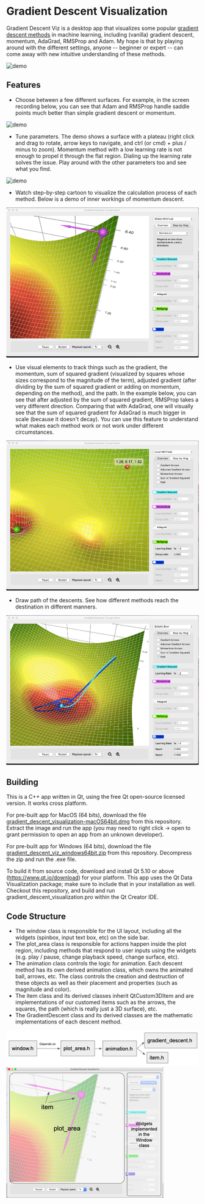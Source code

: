 # Gradient Descent Visualization

Gradient Descent Viz is a desktop app that visualizes some popular [gradient descent methods](https://en.wikipedia.org/wiki/Stochastic_gradient_descent)
in machine learning, including (vanilla) gradient descent, momentum, AdaGrad, RMSProp and Adam. My hope is that by playing around with the different settings, anyone -- beginner or expert -- can come away with new intuitive understanding of these methods.

![demo](resources/screenshots/demo-overview.gif)

## Features
* Choose between a few different surfaces. For example, in the screen recording
below, you can see that Adam and RMSProp handle saddle points much better than simple gradient descent or momentum.

![demo](resources/screenshots/demo-surface.gif)

* Tune parameters. The demo shows a surface with a plateau (right click and drag to rotate, arrow keys to navigate, and ctrl (or cmd) + plus / minus
to zoom). Momentum method with a low learning rate is not enough to propel it through the flat region. Dialing up the learning rate
solves the issue. Play around with the other parameters too and see what you find. 

![demo](resources/screenshots/demo-parameter-tuning.gif)


* Watch step-by-step cartoon to visualize the calculation process of each method. Below is a demo of inner workings of momentum descent.

![demo](resources/screenshots/demo-step-by-step.gif)


* Use visual elements to track things such as the gradient, the momentum, sum of squared gradient (visualized by squares whose sizes
correspond to the magnitude of the term), adjusted gradient (after dividing by the sum of squared gradient or adding on momentum, depending
on the method), and the path. In the example below, you can see that after adjusted by the sum of squared gradient, RMSProp
takes a very different direction. Comparing that with AdaGrad, one will visually see that the sum of squared gradient for AdaGrad 
is much bigger in scale (because it doesn't decay). You can use this feature to understand what makes each method work or not work under different circumstances.


![demo](resources/screenshots/demo-visual-elements.gif)

* Draw path of the descents. See how different methods reach the destination in different manners.

![demo](resources/screenshots/demo-path.gif)

## Building

This is a C++ app written in Qt, using the free Qt open-source licensed version. It works cross platform.

For pre-built app for MacOS (64 bits), download the file [gradient_descent_visualization-macOS64bit.dmg](gradient_descent_visualization-macOS64bit.dmg) from this repository. Extract the image and run the app (you may need to right click -> open to grant permission to open an app from an unknown developer).

For pre-built app for Windows (64 bits), download the file [gradient_descent_viz_windows64bit.zip](gradient_descent_viz_windows64bit.zip) from this repository. Decompress the zip and run the .exe file.

To build it from source code, download and install Qt 5.10 or above (https://www.qt.io/download) for your platform. This app uses the Qt Data Visualization package; make sure to include that in your installation as well.
Checkout this repository, and build and run gradient_descent_visualization.pro within the Qt Creator IDE.


## Code Structure

* The window class is responsible for the UI layout, including all the widgets (spinbox, input text box, etc) on the side bar.
* The plot_area class is responsible for actions happen inside the plot region, including methods that respond to user inputs
using the widgets (e.g. play / pause, change playback speed, change surface, etc). 
* The animation class controls the logic for animation. Each descent method has its own derived animation class, which owns the
animated ball, arrows, etc. The class controls the creation and destruction of these objects as well as their placement and properties (such as
magnitude and color).
* The item class and its derived classes inherit QtCustom3DItem and are implementations of our customed items such as the arrows, the
squares, the path (which is really just a 3D surface), etc.
* The GradientDescent class and its derived classes are the mathematic implementations of each descent method. 

![code structure](resources/screenshots/code_structure_diagram.png)
![code strucutre](resources/screenshots/code_structure_visual.png)


